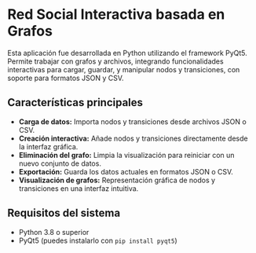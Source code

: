 # Red Social Interactiva basada en Grafos

Esta aplicación fue desarrollada en Python utilizando el framework PyQt5. Permite trabajar con grafos y archivos, integrando funcionalidades interactivas para cargar, guardar, y manipular nodos y transiciones, con soporte para formatos JSON y CSV.

## Características principales

- **Carga de datos:** Importa nodos y transiciones desde archivos JSON o CSV.
- **Creación interactiva:** Añade nodos y transiciones directamente desde la interfaz gráfica.
- **Eliminación del grafo:** Limpia la visualización para reiniciar con un nuevo conjunto de datos.
- **Exportación:** Guarda los datos actuales en formatos JSON o CSV.
- **Visualización de grafos:** Representación gráfica de nodos y transiciones en una interfaz intuitiva.

## Requisitos del sistema

- Python 3.8 o superior
- PyQt5 (puedes instalarlo con `pip install pyqt5`)
